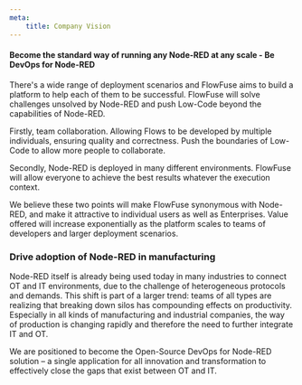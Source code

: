 ```yaml
---
meta:
    title: Company Vision
---
```


#### Become the standard way of running any Node-RED at any scale - Be DevOps for Node-RED

There's a wide range of deployment scenarios and FlowFuse aims to build a
platform to help each of them to be successful. FlowFuse will solve challenges
unsolved by Node-RED and push Low-Code beyond the capabilities of Node-RED.

Firstly, team collaboration. Allowing Flows to be developed by multiple
individuals, ensuring quality and correctness. Push the boundaries of Low-Code
to allow more people to collaborate.

Secondly, Node-RED is deployed in many different environments. FlowFuse will allow
everyone to achieve the best results whatever the execution context.

We believe these two points will make FlowFuse synonymous with Node-RED, and
make it attractive to individual users as well as Enterprises. Value offered
will increase exponentially as the platform scales to teams of developers and
larger deployment scenarios.

### Drive adoption of Node-RED in manufacturing

Node-RED itself is already being used today in many industries to connect OT and IT environments, due to the challenge of heterogeneous protocols and demands. This shift is part of a larger trend: teams of all types are realizing that breaking down silos has compounding effects on productivity. Especially in all kinds of manufacturing and industrial companies, the way of production is changing rapidly and therefore the need to further integrate IT and OT. 

We are positioned to become the Open-Source DevOps for Node-RED solution – a single application for all innovation and transformation to effectively close the gaps that exist between OT and IT.
